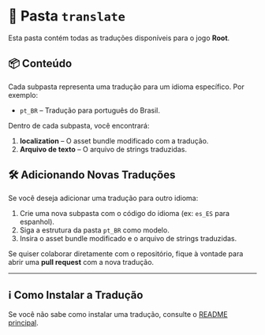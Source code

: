 # 📂 Pasta `translate`

Esta pasta contém todas as traduções disponíveis para o jogo **Root**.

## 📦 Conteúdo

Cada subpasta representa uma tradução para um idioma específico. Por exemplo:

- `pt_BR` – Tradução para português do Brasil.

Dentro de cada subpasta, você encontrará:

1. **localization** – O asset bundle modificado com a tradução.
2. **Arquivo de texto** – O arquivo de strings traduzidas.

## 🛠️ Adicionando Novas Traduções

Se você deseja adicionar uma tradução para outro idioma:

1. Crie uma nova subpasta com o código do idioma (ex: `es_ES` para espanhol).  
2. Siga a estrutura da pasta `pt_BR` como modelo.  
3. Insira o asset bundle modificado e o arquivo de strings traduzidas.

Se quiser colaborar diretamente com o repositório, fique à vontade para abrir uma **pull request** com a nova tradução.

---

## ℹ️ Como Instalar a Tradução

Se você não sabe como instalar uma tradução, consulte o [README principal](../../README.md#-instalar-uma-tradução).
